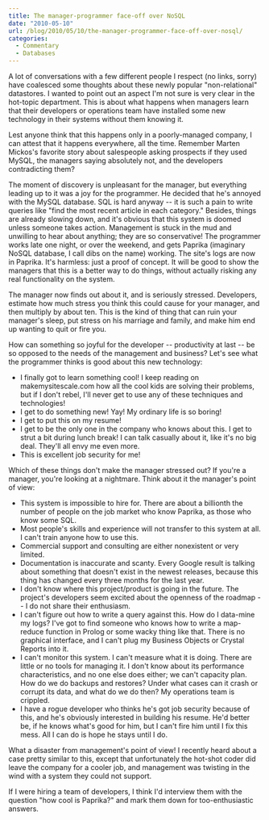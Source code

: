 ```yaml
---
title: The manager-programmer face-off over NoSQL
date: "2010-05-10"
url: /blog/2010/05/10/the-manager-programmer-face-off-over-nosql/
categories:
  - Commentary
  - Databases
---
```

A lot of conversations with a few different people I respect (no links, sorry) have coalesced some thoughts about these newly popular "non-relational" datastores. I wanted to point out an aspect I'm not sure is very clear in the hot-topic department. This is about what happens when managers learn that their developers or operations team have installed some new technology in their systems without them knowing it.

Lest anyone think that this happens only in a poorly-managed company, I can attest that it happens everywhere, all the time. Remember Marten Mickos's favorite story about salespeople asking prospects if they used MySQL, the managers saying absolutely not, and the developers contradicting them?

The moment of discovery is unpleasant for the manager, but everything leading up to it was a joy for the programmer. He decided that he's annoyed with the MySQL database. SQL is hard anyway -- it is such a pain to write queries like "find the most recent article in each category." Besides, things are already slowing down, and it's obvious that this system is doomed unless someone takes action. Management is stuck in the mud and unwilling to hear about anything; they are so conservative! The programmer works late one night, or over the weekend, and gets Paprika (imaginary NoSQL database, I call dibs on the name) working. The site's logs are now in Paprika. It's harmless: just a proof of concept. It will be good to show the managers that this is a better way to do things, without actually risking any real functionality on the system.

The manager now finds out about it, and is seriously stressed. Developers, estimate how much stress you think this could cause for your manager, and then multiply by about ten. This is the kind of thing that can ruin your manager's sleep, put stress on his marriage and family, and make him end up wanting to quit or fire you.

How can something so joyful for the developer -- productivity at last -- be so opposed to the needs of the management and business? Let's see what the programmer thinks is good about this new technology:

*   I finally got to learn something cool! I keep reading on makemysitescale.com how all the cool kids are solving their problems, but if I don't rebel, I'll never get to use any of these techniques and technologies!
*   I get to do something new! Yay! My ordinary life is so boring!
*   I get to put this on my resume!
*   I get to be the only one in the company who knows about this. I get to strut a bit during lunch break! I can talk casually about it, like it's no big deal. They'll all envy me even more.
*   This is excellent job security for me!

Which of these things don't make the manager stressed out? If you're a manager, you're looking at a nightmare. Think about it the manager's point of view:

*   This system is impossible to hire for. There are about a billionth the number of people on the job market who know Paprika, as those who know some SQL.
*   Most people's skills and experience will not transfer to this system at all. I can't train anyone how to use this.
*   Commercial support and consulting are either nonexistent or very limited.
*   Documentation is inaccurate and scanty. Every Google result is talking about something that doesn't exist in the newest releases, because this thing has changed every three months for the last year.
*   I don't know where this project/product is going in the future. The project's developers seem excited about the openness of the roadmap -- I do not share their enthusiasm.
*   I can't figure out how to write a query against this. How do I data-mine my logs? I've got to find someone who knows how to write a map-reduce function in Prolog or some wacky thing like that. There is no graphical interface, and I can't plug my Business Objects or Crystal Reports into it.
*   I can't monitor this system. I can't measure what it is doing. There are little or no tools for managing it. I don't know about its performance characteristics, and no one else does either; we can't capacity plan. How do we do backups and restores? Under what cases can it crash or corrupt its data, and what do we do then? My operations team is crippled.
*   I have a rogue developer who thinks he's got job security because of this, and he's obviously interested in building his resume. He'd better be, if he knows what's good for him, but I can't fire him until I fix this mess. All I can do is hope he stays until I do.

What a disaster from management's point of view! I recently heard about a case pretty similar to this, except that unfortunately the hot-shot coder did leave the company for a cooler job, and management was twisting in the wind with a system they could not support.

If I were hiring a team of developers, I think I'd interview them with the question "how cool is Paprika?" and mark them down for too-enthusiastic answers.

